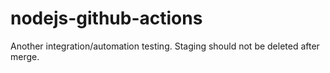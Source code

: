 # nodejs-github-actions

Another integration/automation testing. Staging should not be deleted after merge.
